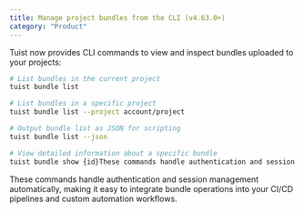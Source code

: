 ```yaml
---
title: Manage project bundles from the CLI (v4.63.0+)
category: "Product"
---
```


Tuist now provides CLI commands to view and inspect bundles uploaded to your projects:

```bash
# List bundles in the current project
tuist bundle list

# List bundles in a specific project
tuist bundle list --project account/project

# Output bundle list as JSON for scripting
tuist bundle list --json

# View detailed information about a specific bundle
tuist bundle show {id}These commands handle authentication and session management automatically, making it easy to integrate bundle operations into your CI/CD pipelines and custom automation workflows.
```

These commands handle authentication and session management automatically, making it easy to integrate bundle operations into your CI/CD pipelines and custom automation workflows.
